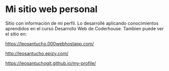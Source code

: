 # Mi sitio web personal

Sitio con información de mi perfil. Lo desarrollé aplicando conocimientos aprendidos en el curso Desarrollo Web de Coderhouse.
Tambien puede ver el sitio en:

https://leosantucho.000webhostapp.com/

http://leosantucho.epizy.com/

https://leosantuchogit.github.io/my-profile/ 
